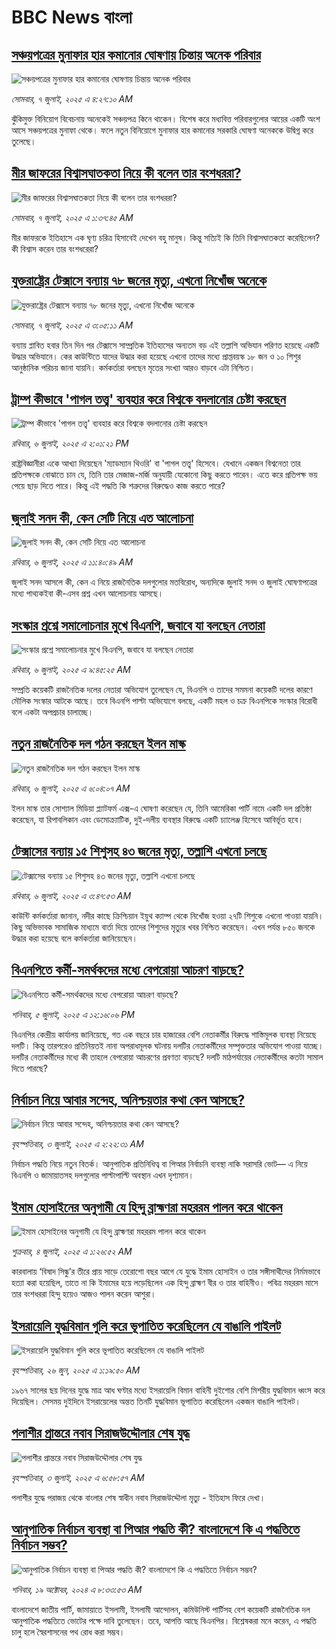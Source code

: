 # BBC News বাংলা## [সঞ্চয়পত্রের মুনাফার হার কমানোর ঘোষণায় চিন্তায় অনেক পরিবার ](https://www.bbc.com/bengali/articles/cql09pe0dpvo?at_campaign=githubrss)![সঞ্চয়পত্রের মুনাফার হার কমানোর ঘোষণায় চিন্তায় অনেক পরিবার ](https://ichef.bbci.co.uk/ace/ws/240/cpsprodpb/7ec1/live/1a2cf7f0-5a7a-11f0-b5c5-012c5796682d.jpg)_সোমবার, ৭ জুলাই, ২০২৫ এ ৪:২৭:১০ AM_ঝুঁকিমুক্ত বিনিয়োগ বিবেচনায় অনেকেই সঞ্চয়পত্র কিনে থাকেন। বিশেষ করে মধ্যবিত্ত পরিবারগুলোর আয়ের একটি অংশ আসে সঞ্চয়পত্রের মুনাফা থেকে। ফলে নতুন বিনিয়োগে মুনাফার হার কমানোর সরকারি ঘোষণা অনেককে উদ্বিগ্ন করে তুলেছে।## [মীর জাফরের বিশ্বাসঘাতকতা নিয়ে কী বলেন তার বংশধররা?](https://www.bbc.com/bengali/articles/c6250ggd56do?at_campaign=githubrss)![মীর জাফরের বিশ্বাসঘাতকতা নিয়ে কী বলেন তার বংশধররা?](https://ichef.bbci.co.uk/ace/ws/240/cpsprodpb/7271/live/91ad68c0-5997-11f0-9074-8989d8c97d87.jpg)_সোমবার, ৭ জুলাই, ২০২৫ এ ১:৩৭:৪৫ AM_মীর জাফরকে ইতিহাসে এক ঘৃণ্য চরিত্র হিসাবেই দেখেন বহু মানুষ। কিন্তু সত্যিই কি তিনি বিশ্বাসঘাতকতা করেছিলেন? কী বিশ্বাস করেন তার বংশধরেরা?## [যুক্তরাষ্ট্রের টেক্সাসে বন্যায় ৭৮ জনের মৃত্যু, এখনো নিখোঁজ অনেকে](https://www.bbc.com/bengali/articles/c1wplwwn53qo?at_campaign=githubrss)![যুক্তরাষ্ট্রের টেক্সাসে বন্যায় ৭৮ জনের মৃত্যু, এখনো নিখোঁজ অনেকে](https://ichef.bbci.co.uk/ace/ws/240/cpsprodpb/57e2/live/8f046eb0-5add-11f0-960d-e9f1088a89fe.jpg)_সোমবার, ৭ জুলাই, ২০২৫ এ ৩:০৫:১১ AM_বন্যায় প্লাবিত হবার তিন দিন পর টেক্সাসে সাম্প্রতিক ইতিহাসের অন্যতম  বড় এই তল্লাশি অভিযান পরিণত হয়েছে একটি উদ্ধার অভিযানে। কের কাউন্টিতে যাদের উদ্ধার করা হয়েছে এখনো তাদের মধ্যে প্রাপ্তবয়স্ক ১৮ জন ও ১০ শিশুর আনুষ্ঠানিক পরিচয় জানা যায়নি। কর্মকর্তারা বলছেন মৃতের সংখ্যা আরও বাড়বে এটা নিশ্চিত।## [ট্রাম্প কীভাবে 'পাগল তত্ত্ব' ব্যবহার করে বিশ্বকে বদলানোর চেষ্টা করছেন ](https://www.bbc.com/bengali/articles/czxekpzklwxo?at_campaign=githubrss)![ট্রাম্প কীভাবে 'পাগল তত্ত্ব' ব্যবহার করে বিশ্বকে বদলানোর চেষ্টা করছেন ](https://ichef.bbci.co.uk/ace/ws/240/cpsprodpb/96bc/live/5f5b6b50-5a47-11f0-b5c5-012c5796682d.jpg)_রবিবার, ৬ জুলাই, ২০২৫ এ ২:০১:২১ PM_রাষ্ট্রবিজ্ঞানীরা একে আখ্যা দিয়েছেন 'ম্যাডম্যান থিওরি' বা 'পাগল তত্ত্ব' হিসেবে। যেখানে একজন বিশ্বনেতা তার প্রতিপক্ষকে বোঝাতে চান যে, তিনি তার মেজাজ-মর্জি অনুযায়ী যেকোনো কিছু করতে পারেন। এতে করে প্রতিপক্ষ ভয় পেয়ে ছাড় দিতে পারে। কিন্তু এই পদ্ধতি কি শত্রুদের বিরুদ্ধেও কাজ করতে পারে?## [জুলাই সনদ কী, কেন সেটি নিয়ে এত আলোচনা](https://www.bbc.com/bengali/articles/c939xgp251po?at_campaign=githubrss)![জুলাই সনদ কী, কেন সেটি নিয়ে এত আলোচনা](https://ichef.bbci.co.uk/ace/ws/240/cpsprodpb/dafa/live/26a3d870-59b5-11f0-994d-9db2713c89df.jpg)_রবিবার, ৬ জুলাই, ২০২৫ এ ১১:৪০:৪৯ AM_জুলাই সনদ আসলে কী, কেন এ নিয়ে রাজনৈতিক দলগুলোর মতবিরোধ, অন্যদিকে জুলাই সনদ ও জুলাই ঘোষণাপত্রের মধ্যে পাথ্যকইবা কী-এসব প্রশ্ন এখন আলোচনায় আসছে।## [সংস্কার প্রশ্নে সমালোচনার মুখে বিএনপি, জবাবে যা বলছেন নেতারা](https://www.bbc.com/bengali/articles/c0k7pd01pn6o?at_campaign=githubrss)![সংস্কার প্রশ্নে সমালোচনার মুখে বিএনপি, জবাবে যা বলছেন নেতারা](https://ichef.bbci.co.uk/ace/ws/240/cpsprodpb/bff5/live/50640c70-5a46-11f0-8926-f917894fb2a2.jpg)_রবিবার, ৬ জুলাই, ২০২৫ এ ৯:৪৫:২৫ AM_সম্প্রতি কয়েকটি রাজনৈতিক দলের নেতারা অভিযোগ তুলেছেন যে, বিএনপি ও তাদের সমমনা কয়েকটি দলের কারণে মৌলিক সংস্কার আটকে আছে। তবে বিএনপি পাল্টা অভিযোগে বলছে, একটি মহল  ও চক্র বিএনপিকে সংস্কার বিরোধী বলে একটা অপপ্রচার চালাচ্ছে।## [নতুন রাজনৈতিক দল গঠন করছেন ইলন মাস্ক](https://www.bbc.com/bengali/articles/c4gkppxz8ezo?at_campaign=githubrss)![নতুন রাজনৈতিক দল গঠন করছেন ইলন মাস্ক](https://ichef.bbci.co.uk/ace/ws/240/cpsprodpb/a00e/live/00f1de30-5a2b-11f0-b5c5-012c5796682d.jpg)_রবিবার, ৬ জুলাই, ২০২৫ এ ৬:০৪:০৭ AM_ইলন মাস্ক তার সোশ্যাল মিডিয়া প্ল্যাটফর্ম এক্স-এ ঘোষণা করেছেন যে, তিনি আমেরিকা পার্টি নামে একটি দল প্রতিষ্ঠা করেছেন, যা রিপাবলিকান এবং ডেমোক্র্যাটিক, দুই-দলীয় ব্যবস্থার বিরুদ্ধে একটি চ্যালেঞ্জ হিসেবে আবির্ভূত হবে।## [টেক্সাসের বন্যায় ১৫ শিশুসহ ৪৩ জনের মৃত্যু, তল্লাশি এখনো চলছে](https://www.bbc.com/bengali/articles/cly8zv03xl5o?at_campaign=githubrss)![টেক্সাসের বন্যায় ১৫ শিশুসহ ৪৩ জনের মৃত্যু, তল্লাশি এখনো চলছে](https://ichef.bbci.co.uk/ace/ws/240/cpsprodpb/82ff/live/edf53370-5a18-11f0-b5c5-012c5796682d.jpg)_রবিবার, ৬ জুলাই, ২০২৫ এ ৩:৪৭:৫৩ AM_কাউন্টি কর্মকর্তারা জানান, নদীর কাছে ক্রিশ্চিয়ান ইয়ুথ ক্যাম্প থেকে নিখোঁজ হওয়া ২৭টি শিশুকে এখনো পাওয়া যায়নি। কিছু অভিভাবক সামাজিক মাধ্যমে বার্তা দিয়ে তাদের শিশুদের মৃত্যুর খবর নিশ্চিত করেছেন। এখন পর্যন্ত ৮৫০ জনকে উদ্ধার করা হয়েছে বলে কর্মকর্তারা জানিয়েছেন।## [বিএনপিতে কর্মী-সমর্থকদের মধ্যে বেপরোয়া আচরণ বাড়ছে?](https://www.bbc.com/bengali/articles/cql093pwr47o?at_campaign=githubrss)![বিএনপিতে কর্মী-সমর্থকদের মধ্যে বেপরোয়া আচরণ বাড়ছে?](https://ichef.bbci.co.uk/ace/ws/240/cpsprodpb/6d55/live/d647e010-5991-11f0-960d-e9f1088a89fe.jpg)_শনিবার, ৫ জুলাই, ২০২৫ এ ১২:১৬:০৬ PM_বিএনপির কেন্দ্রীয় কার্যালয় জানিয়েছে, গত এক বছরে চার হাজারের বেশি নেতাকর্মীর বিরুদ্ধে শাস্তিমূলক ব্যবস্থা নিয়েছে দলটি। কিন্তু তারপরেও প্রতিনিয়তই নানা অপরাধমূলক ঘটনায় দলটির নেতাকর্মীদের সম্পৃক্ততার অভিযোগ পাওয়া যাচ্ছে।  দলটির নেতাকর্মীদের মধ্যে কী তাহলে বেপরোয়া আচরণের প্রবণতা বাড়ছে? দলটি মাঠপর্যায়ের নেতাকর্মীদের কতটা সামাল দিতে পারছে?## [নির্বাচন নিয়ে আবার সন্দেহ, অনিশ্চয়তার কথা কেন আসছে?](https://www.bbc.com/bengali/articles/cx203p1pvd2o?at_campaign=githubrss)![নির্বাচন নিয়ে আবার সন্দেহ, অনিশ্চয়তার কথা কেন আসছে?](https://ichef.bbci.co.uk/ace/ws/240/cpsprodpb/a114/live/c104e500-57a1-11f0-9074-8989d8c97d87.jpg)_বৃহস্পতিবার, ৩ জুলাই, ২০২৫ এ ২:২২:৩১ AM_নির্বাচন পদ্ধতি নিয়ে নতুন বিতর্ক। আনুপাতিক প্রতিনিধিত্ব বা পিআর নির্বাচনি ব্যবস্থা নাকি সরাসরি ভোট–– এ নিয়ে  বিএনপি ও জামায়াতসহ দলগুলোর পাল্টাপাল্টি অবস্থান এখন দৃশ্যমান।## [ইমাম হোসাইনের অনুগামী যে হিন্দু ব্রাহ্মণরা মহররম পালন করে থাকেন](https://www.bbc.com/bengali/articles/cn0z2nn003go?at_campaign=githubrss)![ইমাম হোসাইনের অনুগামী যে হিন্দু ব্রাহ্মণরা মহররম পালন করে থাকেন](https://ichef.bbci.co.uk/ace/ws/240/cpsprodpb/3ba6/live/099f23f0-57ef-11f0-960d-e9f1088a89fe.jpg)_শুক্রবার, ৪ জুলাই, ২০২৫ এ ১:২৬:৫২ AM_কারবালায় ‘বিষাদ সিন্ধু’র তীরে প্রায় সাড়ে তেরোশো বছর আগে যে যুদ্ধে ইমাম হোসাইন ও তার সঙ্গীসাথীদের নির্মমভাবে হত্যা করা হয়েছিল, তাতে না কি ইমামের হয়ে লড়েছিলেন এক হিন্দু ব্রাহ্মণ বীর ও তার বাহিনীও। পবিত্র মহররম মাসে তার বংশধররা হিন্দু হয়েও আজও পালন করেন আশুরা।## [ইসরায়েলি যুদ্ধবিমান গুলি করে ভূপাতিত করেছিলেন যে বাঙালি পাইলট](https://www.bbc.com/bengali/articles/cx2vgyzvjzlo?at_campaign=githubrss)![ইসরায়েলি যুদ্ধবিমান গুলি করে ভূপাতিত করেছিলেন যে বাঙালি পাইলট](https://ichef.bbci.co.uk/ace/ws/240/cpsprodpb/8474/live/82f77130-51aa-11f0-8485-7bd50fa63665.jpg)_বৃহস্পতিবার, ২৬ জুন, ২০২৫ এ ১:১৯:৫০ AM_১৯৬৭ সালের ছয় দিনের যুদ্ধে মাত্র আধ ঘণ্টার মধ্যে ইসরায়েলি বিমান বাহিনী দুইশোর বেশি মিশরীয় যুদ্ধবিমান ধ্বংস করে দিয়েছিল। সেসময় দুইদিনে ইসরায়েলের অন্তত তিনটি যুদ্ধবিমান ভূপাতিত করেছিলেন একজন বাঙালি পাইলট।## [পলাশীর প্রান্তরে  নবাব সিরাজউদ্দৌলার শেষ যুদ্ধ](https://www.bbc.com/bengali/articles/c24vzv0mpypo?at_campaign=githubrss)![পলাশীর প্রান্তরে  নবাব সিরাজউদ্দৌলার শেষ যুদ্ধ](https://ichef.bbci.co.uk/ace/ws/240/cpsprodpb/fbee/live/deeb8c10-5759-11f0-960d-e9f1088a89fe.jpg)_বৃহস্পতিবার, ৩ জুলাই, ২০২৫ এ ৬:৫৮:৫৭ AM_পলাশীর যুদ্ধে পরাজয় থেকে বাংলার শেষ স্বাধীন নবাব সিরাজউদ্দৌলা মৃত্যু - ইতিহাস ফিরে দেখা।## [আনুপাতিক নির্বাচন ব্যবস্থা বা পিআর পদ্ধতি কী? বাংলাদেশে কি এ পদ্ধতিতে নির্বাচন সম্ভব?](https://www.bbc.com/bengali/articles/c78d090ezdpo?at_campaign=githubrss)![আনুপাতিক নির্বাচন ব্যবস্থা বা পিআর পদ্ধতি কী? বাংলাদেশে কি এ পদ্ধতিতে নির্বাচন সম্ভব?](https://ichef.bbci.co.uk/ace/ws/240/cpsprodpb/5da0/live/2da73d40-8bae-11ef-b6b0-c9af5f7f16e4.jpg)_শনিবার, ১৯ অক্টোবর, ২০২৪ এ ৮:৩৩:৫৩ AM_বাংলাদেশে জাতীয় পার্টি, জামায়াতে ইসলামী, ইসলামী আন্দোলন, কমিউনিস্ট পার্টিসহ বেশ কয়েকটি রাজনৈতিক দল আনুপাতিক পদ্ধতিতে ভোটের পক্ষে দাবি তুলেছেন। তবে, আপত্তি আছে বিএনপির। বিশ্লেষকরা মনে করেন, এ পদ্ধতি চালু হলে স্বৈরশাসনের পথ রোধ করা সম্ভব।